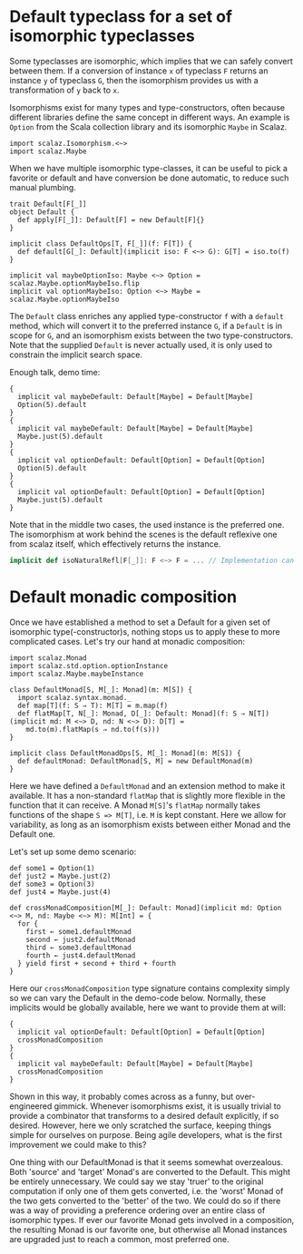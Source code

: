 # Default typeclass for a set of isomorphic typeclasses

Some typeclasses are isomorphic, which implies that we can safely convert between them. If a conversion 
of instance `x` of typeclass `F` returns an instance `y` of typeclass `G`, then the isomorphism provides
us with a transformation of `y` back to `x`.

Isomorphisms exist for many types and type-constructors, often because different libraries define the same 
concept in different ways. An example is `Option` from the Scala collection library and its isomorphic
`Maybe` in Scalaz. 

```tut:silent
import scalaz.Isomorphism.<~>
import scalaz.Maybe
```

When we have multiple isomorphic type-classes, it can be useful to pick a favorite or default and have
conversion be done automatic, to reduce such manual plumbing.

```tut:silent
trait Default[F[_]]
object Default {
  def apply[F[_]]: Default[F] = new Default[F]{}
}

implicit class DefaultOps[T, F[_]](f: F[T]) {
  def default[G[_]: Default](implicit iso: F <~> G): G[T] = iso.to(f)
}

implicit val maybeOptionIso: Maybe <~> Option = scalaz.Maybe.optionMaybeIso.flip
implicit val optionMaybeIso: Option <~> Maybe = scalaz.Maybe.optionMaybeIso
```

The `Default` class enriches any applied type-constructor `f` with a `default` method, which will
convert it to the preferred instance `G`, if a `Default` is in scope for `G`, and an isomorphism exists
between the two type-constructors. Note that the supplied `Default` is never actually used, it is only used 
to constrain the implicit search space.

Enough talk, demo time:

```tut
{
  implicit val maybeDefault: Default[Maybe] = Default[Maybe]
  Option(5).default
}
{
  implicit val maybeDefault: Default[Maybe] = Default[Maybe]
  Maybe.just(5).default
}
{
  implicit val optionDefault: Default[Option] = Default[Option]
  Option(5).default
}
{
  implicit val optionDefault: Default[Option] = Default[Option]
  Maybe.just(5).default
}
```

Note that in the middle two cases, the used instance is the preferred one. The isomorphism at work behind the scenes
is the default reflexive one from scalaz itself, which effectively returns the instance.

```scala
implicit def isoNaturalRefl[F[_]]: F <~> F = ... // Implementation can be found in scalaz.Isomorphism
```

# Default monadic composition

Once we have established a method to set a Default for a given set of isomorphic type(-constructor)s,
nothing stops us to apply these to more complicated cases. Let's try our hand at monadic composition:

```tut:silent
import scalaz.Monad
import scalaz.std.option.optionInstance
import scalaz.Maybe.maybeInstance

class DefaultMonad[S, M[_]: Monad](m: M[S]) {
  import scalaz.syntax.monad._
  def map[T](f: S ⇒ T): M[T] = m.map(f)
  def flatMap[T, N[_]: Monad, D[_]: Default: Monad](f: S ⇒ N[T])(implicit md: M <~> D, nd: N <~> D): D[T] =
    md.to(m).flatMap(s ⇒ nd.to(f(s)))
}

implicit class DefaultMonadOps[S, M[_]: Monad](m: M[S]) {
  def defaultMonad: DefaultMonad[S, M] = new DefaultMonad(m)
}
```
Here we have defined a `DefaultMonad` and an extension method to make it available. It has a non-standard `flatMap`
that is slightly more flexible in the function that it can receive. A Monad `M[S]`'s `flatMap` normally takes functions
of the shape `S => M[T]`, i.e. `M` is kept constant. Here we allow for variability, as long as an isomorphism exists
between either Monad and the Default one.

Let's set up some demo scenario:

```tut:silent
def some1 = Option(1)
def just2 = Maybe.just(2)
def some3 = Option(3)
def just4 = Maybe.just(4)

def crossMonadComposition[M[_]: Default: Monad](implicit md: Option <~> M, nd: Maybe <~> M): M[Int] = {
  for {
    first ← some1.defaultMonad
    second ← just2.defaultMonad
    third ← some3.defaultMonad
    fourth ← just4.defaultMonad
  } yield first + second + third + fourth
}
```

Here our `crossMonadComposition` type signature contains complexity simply so we can vary the Default in the demo-code
below. Normally, these implicits would be globally available, here we want to provide them at will:

```tut
{
  implicit val optionDefault: Default[Option] = Default[Option]
  crossMonadComposition
}
{
  implicit val maybeDefault: Default[Maybe] = Default[Maybe]
  crossMonadComposition
}
```

Shown in this way, it probably comes across as a funny, but over-engineered gimmick. Whenever isomorphisms exist, it is
usually trivial to provide a combinator that transforms to a desired default explicitly, if so desired. However, here we
only scratched the surface, keeping things simple for ourselves on purpose. Being agile developers, what is the first
improvement we could make to this?

One thing with our DefaultMonad is that it seems somewhat overzealous. Both 'source' and 'target' Monad's are converted
to the Default. This might be entirely unnecessary. We could say we stay 'truer' to the original computation if only
one of them gets converted, i.e. the 'worst' Monad of the two gets converted to the 'better' of the two. We could do so
if there was a way of providing a preference ordering over an entire class of isomorphic types. If ever our favorite
Monad gets involved in a composition, the resulting Monad is our favorite one, but otherwise all Monad instances are 
upgraded just to reach a common, most preferred one.